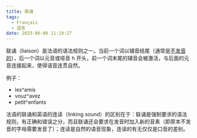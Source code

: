 ```yaml
---
title: 联诵
tags:
  - Français
  - 语言
date: 2025-06-06 11:19:27
---
```


联诵（liaison）是法语的语法规则之一。当前一个词以辅音结尾（通常是[不发音的](/cards/法语中不发音的字母/)），后一个词以元音或哑音 h 开头，前一个词末尾的辅音会被激活，与后面的元音连接起来，使得语音连贯自然。

例子：

- les^amis
- vouz^avez
- petit^enfants

法语的联诵和英语的连读（linking sound）的区别在于：联诵是强制要求的语法规则，有正确和错误之分，而且联诵还会要求在发音时加入新的音素（即原本不发音的字母需要发音了）；连读是自然的语音现象，连读的有无仅仅是口音的差别。